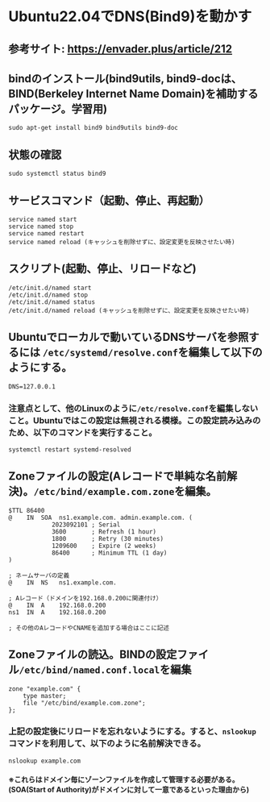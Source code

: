 # Ubuntu22.04でDNS(Bind9)を動かす
## 参考サイト: https://envader.plus/article/212
## bindのインストール(bind9utils, bind9-docは、BIND(Berkeley Internet Name Domain)を補助するパッケージ。学習用)
```
sudo apt-get install bind9 bind9utils bind9-doc
```
## 状態の確認
```
sudo systemctl status bind9
```
## サービスコマンド（起動、停止、再起動）
```
service named start
service named stop
service named restart
service named reload (キャッシュを削除せずに、設定変更を反映させたい時)
```
## スクリプト(起動、停止、リロードなど)
```
/etc/init.d/named start
/etc/init.d/named stop
/etc/init.d/named status
/etc/init.d/named reload (キャッシュを削除せずに、設定変更を反映させたい時)
```

## Ubuntuでローカルで動いているDNSサーバを参照するには `/etc/systemd/resolve.conf`を編集して以下のようにする。
``` 
DNS=127.0.0.1
```
### 注意点として、他のLinuxのように`/etc/resolve.conf`を編集しないこと。Ubuntuではこの設定は無視される模様。この設定読み込みのため、以下のコマンドを実行すること。
```
systemctl restart systemd-resolved
```

## Zoneファイルの設定(Aレコードで単純な名前解決)。`/etc/bind/example.com.zone`を編集。
```
$TTL 86400
@    IN  SOA  ns1.example.com. admin.example.com. (
            2023092101 ; Serial
            3600       ; Refresh (1 hour)
            1800       ; Retry (30 minutes)
            1209600    ; Expire (2 weeks)
            86400      ; Minimum TTL (1 day)
)

; ネームサーバの定義
@    IN  NS   ns1.example.com.

; Aレコード（ドメインを192.168.0.200に関連付け）
@    IN  A    192.168.0.200
ns1  IN  A    192.168.0.200

; その他のAレコードやCNAMEを追加する場合はここに記述
```

## Zoneファイルの読込。BINDの設定ファイル`/etc/bind/named.conf.local`を編集
```
zone "example.com" {
    type master;
    file "/etc/bind/example.com.zone";
};
```
### 上記の設定後にリロードを忘れないようにする。すると、`nslookup`コマンドを利用して、以下のように名前解決できる。
```
nslookup example.com
```

#### ※これらはドメイン毎にゾーンファイルを作成して管理する必要がある。(SOA(Start of Authority)がドメインに対して一意であるといった理由から)